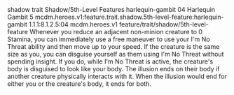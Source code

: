 <ability>
  <metadata>
    <class>shadow</class>
    <feature_type>trait</feature_type>
    <file_dpath>Shadow/5th-Level Features</file_dpath>
    <item_id>harlequin-gambit</item_id>
    <item_index>04</item_index>
    <item_name>Harlequin Gambit</item_name>
    <level>5</level>
    <scc>mcdm.heroes.v1:feature.trait.shadow.5th-level-feature:harlequin-gambit</scc>
    <scdc>1.1.1:8.1.2.5:04</scdc>
    <source>mcdm.heroes.v1</source>
    <type>feature/trait/shadow/5th-level-feature</type>
  </metadata>
  <effects>
    <effect type="mundane">Whenever you reduce an adjacent non-minion creature to 0 Stamina, you can immediately use a free maneuver to use your I&apos;m No Threat ability and then move up to your speed.
If the creature is the same size as you, you can disguise yourself as them using I&apos;m No Threat without spending insight. If you do, while I&apos;m No Threat is active, the creature&apos;s body is disguised to look like your body. The illusion ends on their body if another creature physically interacts with it. When the illusion would end for either you or the creature&apos;s body, it ends for both.</effect>
  </effects>
</ability>
